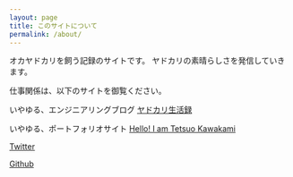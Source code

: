 ```yaml
---
layout: page
title: このサイトについて
permalink: /about/
---
```


オカヤドカリを飼う記録のサイトです。
ヤドカリの素晴らしさを発信していきます。

仕事関係は、以下のサイトを御覧ください。

いやゆる、エンジニアリングブログ
[ヤドカリ生活録](https://yadorogi47.hatenablog.jp/)

いやゆる、ポートフォリオサイト
[Hello! I am Tetsuo Kawakami](https://yadorogi.github.io/)

[Twitter](https://twitter.com/yadorogizz)

[Github](https://github.com/yadorogi)
